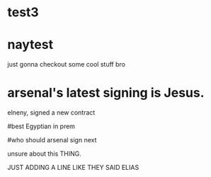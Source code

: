 # test3
# naytest

just gonna checkout some cool stuff bro

# arsenal's latest signing is Jesus.

elneny, signed a new contract

#best Egyptian in prem

#who should arsenal sign next

unsure about this THING.

JUST ADDING A LINE LIKE THEY SAID ELIAS